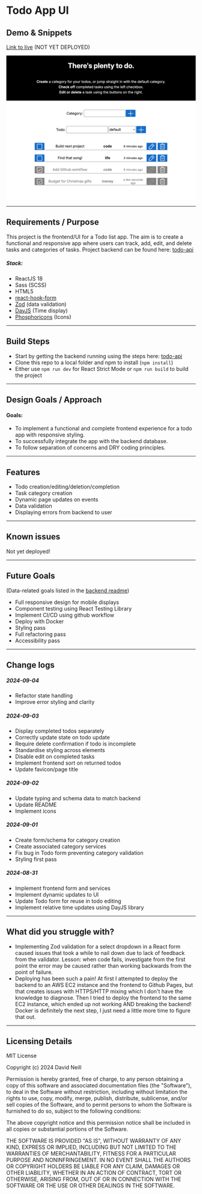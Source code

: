 # Todo App UI

## Demo & Snippets

[Link to live]() (NOT YET DEPLOYED)

![Sample todo image](public/readme-hero.png)

---

## Requirements / Purpose

This project is the frontend/UI for a Todo list app. The aim is to create a functional and responsive app where users can track, add, edit, and delete tasks and categories of tasks. Project backend can be found here: [todo-api](https://github.com/vadien/todo-app-backend)

##### Stack:

- ReactJS 18
- Sass (SCSS)
- HTML5
- [react-hook-form](https://react-hook-form.com/)
- [Zod](https://zod.dev/) (data validation)
- [DayJS](https://day.js.org/) (Time display)
- [Phosphoricons](https://phosphoricons.com/) (Icons)

---

## Build Steps

- Start by getting the backend running using the steps here: [todo-api](https://github.com/vadien/todo-app-backend)
- Clone this repo to a local folder and npm to install (`npm install`)
- Either use `npm run dev` for React Strict Mode or `npm run build` to build the project

---

## Design Goals / Approach

#### Goals:

- To implement a functional and complete frontend experience for a todo app with responsive styling.
- To successfully integrate the app with the backend database.
- To follow separation of concerns and DRY coding principles.

---

## Features

- Todo creation/editing/deletion/completion
- Task category creation
- Dynamic page updates on events
- Data validation
- Displaying errors from backend to user

---

## Known issues

Not yet deployed!

---

## Future Goals

(Data-related goals listed in the [backend readme](https://github.com/vadien/todo-app-backend))

- Full responsive design for mobile displays
- Component testing using React Testing Library
- Implement CI/CD using github workflow
- Deploy with Docker
- Styling pass
- Full refactoring pass
- Accessibility pass

---

## Change logs

##### 2024-09-04

- Refactor state handling
- Improve error styling and clarity

##### 2024-09-03

- Display completed todos separately
- Correctly update state on todo update
- Require delete confirmation if todo is incomplete
- Standardise styling across elements
- Disable edit on completed tasks
- Implement frontend sort on returned todos
- Update favicon/page title

##### 2024-09-02

- Update typing and schema data to match backend
- Update README
- Implement icons

##### 2024-09-01

- Create form/schema for category creation
- Create associated category services
- Fix bug in Todo form preventing category validation
- Styling first pass

##### 2024-08-31

- Implement frontend form and services
- Implement dynamic updates to UI
- Update Todo form for reuse in todo editing
- Implement relative time updates using DayJS library

---

## What did you struggle with?

- Implementing Zod validation for a select dropdown in a React form caused issues that took a while to nail down due to lack of feedback from the validator. Lesson: when code fails, investigate from the first point the error may be caused rather than working backwards from the point of failure.
- Deploying has been such a pain! At first I attempted to deploy the backend to an AWS EC2 instance and the frontend to Github Pages, but that creates issues with HTTPS/HTTP mixing which I don't have the knowledge to diagnose. Then I tried to deploy the frontend to the same EC2 instance, which ended up not working AND breaking the backend! Docker is definitely the next step, I just need a little more time to figure that out.

---

## Licensing Details

MIT License

Copyright (c) 2024 David Neill

Permission is hereby granted, free of charge, to any person obtaining a copy
of this software and associated documentation files (the "Software"), to deal
in the Software without restriction, including without limitation the rights
to use, copy, modify, merge, publish, distribute, sublicense, and/or sell
copies of the Software, and to permit persons to whom the Software is
furnished to do so, subject to the following conditions:

The above copyright notice and this permission notice shall be included in all
copies or substantial portions of the Software.

THE SOFTWARE IS PROVIDED "AS IS", WITHOUT WARRANTY OF ANY KIND, EXPRESS OR
IMPLIED, INCLUDING BUT NOT LIMITED TO THE WARRANTIES OF MERCHANTABILITY,
FITNESS FOR A PARTICULAR PURPOSE AND NONINFRINGEMENT. IN NO EVENT SHALL THE
AUTHORS OR COPYRIGHT HOLDERS BE LIABLE FOR ANY CLAIM, DAMAGES OR OTHER
LIABILITY, WHETHER IN AN ACTION OF CONTRACT, TORT OR OTHERWISE, ARISING FROM,
OUT OF OR IN CONNECTION WITH THE SOFTWARE OR THE USE OR OTHER DEALINGS IN THE
SOFTWARE.
